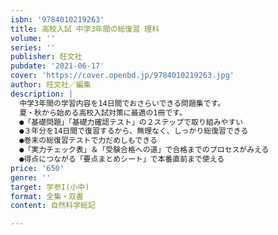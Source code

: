 ```yaml
---
isbn: '9784010219263'
title: 高校入試 中学3年間の総復習 理科
volume: ''
series: ''
publisher: 旺文社
pubdate: '2021-06-17'
cover: 'https://cover.openbd.jp/9784010219263.jpg'
author: 旺文社／編集
description: |
  中学3年間の学習内容を14日間でおさらいできる問題集です。
  夏・秋から始める高校入試対策に最適の1冊です。
  ●「基礎問題」「基礎力確認テスト」の２ステップで取り組みやすい
  ●３年分を14日間で復習するから、無理なく、しっかり総復習できる
  ●巻末の総復習テストで力だめしもできる
  ●「実力チェック表」＆「受験合格への道」で合格までのプロセスがみえる
  ●得点につながる「要点まとめシート」で本番直前まで使える
price: '650'
genre: ''
target: 学参I(小中)
format: 全集・双書
content: 自然科学総記

---
```

